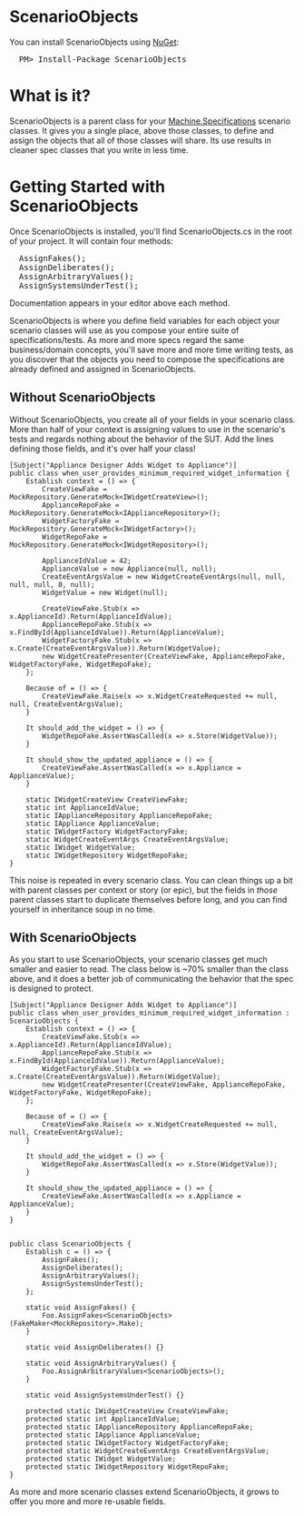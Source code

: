 ScenarioObjects
===============

You can install ScenarioObjects using [NuGet](http://nuget.org/packages/ScenarioObjects):

<pre>
  PM> Install-Package ScenarioObjects
</pre>

# What is it?

ScenarioObjects is a parent class for your [Machine.Specifications](https://github.com/machine/machine.specifications) scenario classes. It gives you a single place, above those classes, to define and assign the objects that all of those classes will share. Its use results in cleaner spec classes that you write in less time.

# Getting Started with ScenarioObjects

Once ScenarioObjects is installed, you'll find ScenarioObjects.cs in the root of your project. It will contain four methods:

<pre>
  AssignFakes();
  AssignDeliberates();
  AssignArbitraryValues();
  AssignSystemsUnderTest();
</pre>

Documentation appears in your editor above each method.

ScenarioObjects is where you define field variables for each object your scenario classes will use as you compose your entire suite of specifications/tests. As more and more specs regard the same business/domain concepts, you'll save more and more time writing tests, as you discover that the objects you need to compose the specifications are already defined and assigned in ScenarioObjects.

## Without ScenarioObjects

Without ScenarioObjects, you create all of your fields in your scenario class. More than half of your context is assigning values to use in the scenario's tests and regards nothing about the behavior of the SUT. Add the lines defining those fields, and it's over half your class!

    [Subject("Appliance Designer Adds Widget to Appliance")]
    public class when_user_provides_minimum_required_widget_information {
        Establish context = () => {
            CreateViewFake = MockRepository.GenerateMock<IWidgetCreateView>();
            ApplianceRepoFake = MockRepository.GenerateMock<IApplianceRepository>();
            WidgetFactoryFake = MockRepository.GenerateMock<IWidgetFactory>();
            WidgetRepoFake = MockRepository.GenerateMock<IWidgetRepository>();

            ApplianceIdValue = 42;
            ApplianceValue = new Appliance(null, null);
            CreateEventArgsValue = new WidgetCreateEventArgs(null, null, null, null, 0, null);
            WidgetValue = new Widget(null);

            CreateViewFake.Stub(x => x.ApplianceId).Return(ApplianceIdValue);
            ApplianceRepoFake.Stub(x => x.FindById(ApplianceIdValue)).Return(ApplianceValue);
            WidgetFactoryFake.Stub(x => x.Create(CreateEventArgsValue)).Return(WidgetValue);
            new WidgetCreatePresenter(CreateViewFake, ApplianceRepoFake, WidgetFactoryFake, WidgetRepoFake);
        };

        Because of = () => {
            CreateViewFake.Raise(x => x.WidgetCreateRequested += null, null, CreateEventArgsValue);
        }

        It should_add_the_widget = () => {
            WidgetRepoFake.AssertWasCalled(x => x.Store(WidgetValue));
        }

        It should_show_the_updated_appliance = () => {
            CreateViewFake.AssertWasCalled(x => x.Appliance = ApplianceValue);
        }

        static IWidgetCreateView CreateViewFake;
        static int ApplianceIdValue;
        static IApplianceRepository ApplianceRepoFake;
        static IAppliance ApplianceValue;
        static IWidgetFactory WidgetFactoryFake;
        static WidgetCreateEventArgs CreateEventArgsValue;
        static IWidget WidgetValue;
        static IWidgetRepository WidgetRepoFake;
    }

This noise is repeated in every scenario class. You can clean things up a bit with parent classes per context or story (or epic), but the fields in *those* parent classes start to duplicate themselves before long, and you can find yourself in inheritance soup in no time.

## With ScenarioObjects

As you start to use ScenarioObjects, your scenario classes get much smaller and easier to read. The class below is ~70% smaller than the class above, and it does a better job of communicating the behavior that the spec is designed to protect.

    [Subject("Appliance Designer Adds Widget to Appliance")]
    public class when_user_provides_minimum_required_widget_information : ScenarioObjects {
        Establish context = () => {
            CreateViewFake.Stub(x => x.ApplianceId).Return(ApplianceIdValue);
            ApplianceRepoFake.Stub(x => x.FindById(ApplianceIdValue)).Return(ApplianceValue);
            WidgetFactoryFake.Stub(x => x.Create(CreateEventArgsValue)).Return(WidgetValue);
            new WidgetCreatePresenter(CreateViewFake, ApplianceRepoFake, WidgetFactoryFake, WidgetRepoFake);
        };

        Because of = () => {
            CreateViewFake.Raise(x => x.WidgetCreateRequested += null, null, CreateEventArgsValue);
        }

        It should_add_the_widget = () => {
            WidgetRepoFake.AssertWasCalled(x => x.Store(WidgetValue));
        }

        It should_show_the_updated_appliance = () => {
            CreateViewFake.AssertWasCalled(x => x.Appliance = ApplianceValue);
        }
    }


    public class ScenarioObjects {
        Establish c = () => {
            AssignFakes();
            AssignDeliberates();
            AssignArbitraryValues();
            AssignSystemsUnderTest();
        };

        static void AssignFakes() {
            Foo.AssignFakes<ScenarioObjects>(FakeMaker<MockRepository>.Make);
        }

        static void AssignDeliberates() {}

        static void AssignArbitraryValues() {
            Foo.AssignArbitraryValues<ScenarioObjects>();
        }

        static void AssignSystemsUnderTest() {}

        protected static IWidgetCreateView CreateViewFake;
        protected static int ApplianceIdValue;
        protected static IApplianceRepository ApplianceRepoFake;
        protected static IAppliance ApplianceValue;
        protected static IWidgetFactory WidgetFactoryFake;
        protected static WidgetCreateEventArgs CreateEventArgsValue;
        protected static IWidget WidgetValue;
        protected static IWidgetRepository WidgetRepoFake;
    }

As more and more scenario classes extend ScenarioObjects, it grows to offer you more and more re-usable fields.
